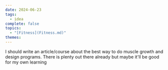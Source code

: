 ```yaml
---  
date: 2024-06-23  
tags:  
  - idea  
complete: false  
topics:  
  - "[Fitness](Fitness.md)"  
themes:   
---  
```

I should write an article/course about the best way to do muscle growth and design programs. There is plenty out there already but maybe it'll be good for my own learning